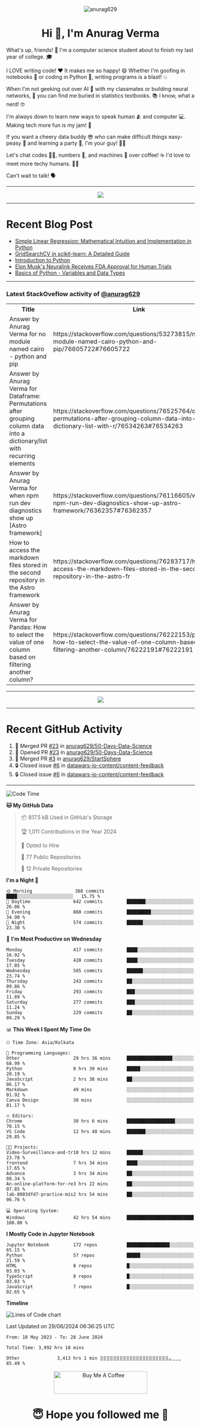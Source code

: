 

<p align="center"> <img src="https://komarev.com/ghpvc/?username=anurag629&label=Profile%20views&color=0e75b6&style=flat" alt="anurag629" /> </p>

<h1 align="center">Hi 👋, I'm Anurag Verma</h1>

What's up, friends! 👋 I'm a computer science student about to finish my last year of college. 🎓

I LOVE writing code! ❤️ It makes me so happy! 😄 Whether I'm goofing in notebooks 📓 or coding in Python 🐍, writing programs is a blast! 💥

When I'm not geeking out over AI 🤖 with my classmates or building neural networks, 🧠 you can find me buried in statistics textbooks. 📚 I know, what a nerd! 🤓

I'm always down to learn new ways to speak human 🫂 and computer 💻. Making tech more fun is my jam! 🍇

If you want a cheery data buddy 😎 who can make difficult things easy-peasy 🥝 and learning a party 🎉, I'm your guy! 🙋‍♂️

Let's chat codes 👨‍💻, numbers 🧮, and machines 🤖 over coffee! ☕ I'd love to meet more techy humans. 💁‍♂️

Can't wait to talk! 🗣️

---

<p align="center">
  <img src="https://spotify-github-profile.vercel.app/api/view.svg?uid=mwvywke3fo2gajpenodnmobfh&cover_image=true&theme=default&show_offline=false&background_color=121212&interchange=false&bar_color=53b14f&bar_color_cover=true">
</p>

---

# Recent Blog Post

<!-- BLOG-POST-LIST:START -->
- [Simple Linear Regression: Mathematical Intuition and Implementation in Python](https://codercops.tech/blog/machine-learning-algorithms/simple-linear-regression-mathematical-intuation)
- [GridSearchCV in scikit-learn: A Detailed Guide](https://codercops.tech/blog/gridsearchcv-in-scikit-learn-a-detailed-guide)
- [Introduction to Python](https://codercops.tech/blog/python-tutorial/introduction-to-python)
- [Elon Musk&#39;s Neuralink Receives FDA Approval for Human Trials](https://codercops.tech/blog/elon-musks-neuralink-receives-fda-approval-for-human-trials)
- [Basics of Python - Variables and Data Types](https://codercops.tech/blog/python-basics-of-python-variables-and-data-types)
<!-- BLOG-POST-LIST:END -->

---

### Latest StackOveflow activity of [@anurag629](https://github.com/anurag629)
<table>
  <tr><th>Title</th><th>Link</th></tr>
  <!-- STACKOVERFLOW:START --><tr><td>Answer by Anurag Verma for no module named cairo - python and pip</td><td>https://stackoverflow.com/questions/53273815/no-module-named-cairo-python-and-pip/76605722#76605722</td></tr><tr><td>Answer by Anurag Verma for Dataframe: Permutations after grouping column data into a dictionary/list with recurring elements</td><td>https://stackoverflow.com/questions/76525764/dataframe-permutations-after-grouping-column-data-into-a-dictionary-list-with-r/76534263#76534263</td></tr><tr><td>Answer by Anurag Verma for when npm run dev diagnostics show up [Astro framework]</td><td>https://stackoverflow.com/questions/76116605/when-npm-run-dev-diagnostics-show-up-astro-framework/76362357#76362357</td></tr><tr><td>How to access the markdown files stored in the second repository in the Astro framework</td><td>https://stackoverflow.com/questions/76283717/how-to-access-the-markdown-files-stored-in-the-second-repository-in-the-astro-fr</td></tr><tr><td>Answer by Anurag Verma for Pandas: How to select the value of one column based on filtering another column?</td><td>https://stackoverflow.com/questions/76222153/pandas-how-to-select-the-value-of-one-column-based-on-filtering-another-column/76222191#76222191</td></tr><!-- STACKOVERFLOW:END -->
</table>

---

<p align="center">
  <img alig src="https://github-profile-trophy.vercel.app/?username=anurag629&theme=onedark&column=-1" />
</p>

---

# Recent GitHub Activity
<!--START_SECTION:activity-->
1. 🎉 Merged PR [#23](https://github.com/anurag629/50-Days-Data-Science/pull/23) in [anurag629/50-Days-Data-Science](https://github.com/anurag629/50-Days-Data-Science)
2. 💪 Opened PR [#23](https://github.com/anurag629/50-Days-Data-Science/pull/23) in [anurag629/50-Days-Data-Science](https://github.com/anurag629/50-Days-Data-Science)
3. 🎉 Merged PR [#3](https://github.com/anurag629/StartSphere/pull/3) in [anurag629/StartSphere](https://github.com/anurag629/StartSphere)
4. 🔒 Closed issue [#6](https://github.com/datawars-io-content/content-feedback/issues/6) in [datawars-io-content/content-feedback](https://github.com/datawars-io-content/content-feedback)
5. 🔒 Closed issue [#6](https://github.com/datawars-io-content/content-feedback/issues/6) in [datawars-io-content/content-feedback](https://github.com/datawars-io-content/content-feedback)
<!--END_SECTION:activity-->

---

<!--START_SECTION:waka-->
![Code Time](http://img.shields.io/badge/Code%20Time-3%2C998%20hrs%2024%20mins-blue)

**🐱 My GitHub Data** 

> 📦 817.5 kB Used in GitHub's Storage 
 > 
> 🏆 1,011 Contributions in the Year 2024
 > 
> 💼 Opted to Hire
 > 
> 📜 77 Public Repositories 
 > 
> 🔑 12 Private Repositories 
 > 
**I'm a Night 🦉** 

```text
🌞 Morning                388 commits         ████░░░░░░░░░░░░░░░░░░░░░   15.75 % 
🌆 Daytime                642 commits         ███████░░░░░░░░░░░░░░░░░░   26.06 % 
🌃 Evening                860 commits         █████████░░░░░░░░░░░░░░░░   34.90 % 
🌙 Night                  574 commits         ██████░░░░░░░░░░░░░░░░░░░   23.30 % 
```
📅 **I'm Most Productive on Wednesday** 

```text
Monday                   417 commits         ████░░░░░░░░░░░░░░░░░░░░░   16.92 % 
Tuesday                  420 commits         ████░░░░░░░░░░░░░░░░░░░░░   17.05 % 
Wednesday                585 commits         ██████░░░░░░░░░░░░░░░░░░░   23.74 % 
Thursday                 243 commits         ██░░░░░░░░░░░░░░░░░░░░░░░   09.86 % 
Friday                   293 commits         ███░░░░░░░░░░░░░░░░░░░░░░   11.89 % 
Saturday                 277 commits         ███░░░░░░░░░░░░░░░░░░░░░░   11.24 % 
Sunday                   229 commits         ██░░░░░░░░░░░░░░░░░░░░░░░   09.29 % 
```


📊 **This Week I Spent My Time On** 

```text
🕑︎ Time Zone: Asia/Kolkata

💬 Programming Languages: 
Other                    29 hrs 36 mins      █████████████████░░░░░░░░   68.99 % 
Python                   8 hrs 39 mins       █████░░░░░░░░░░░░░░░░░░░░   20.19 % 
JavaScript               2 hrs 38 mins       ██░░░░░░░░░░░░░░░░░░░░░░░   06.17 % 
Markdown                 49 mins             ░░░░░░░░░░░░░░░░░░░░░░░░░   01.92 % 
Canva Design             30 mins             ░░░░░░░░░░░░░░░░░░░░░░░░░   01.17 % 

🔥 Editors: 
Chrome                   30 hrs 6 mins       ██████████████████░░░░░░░   70.15 % 
VS Code                  12 hrs 48 mins      ███████░░░░░░░░░░░░░░░░░░   29.85 % 

🐱‍💻 Projects: 
Video-Surveillance-and-tr10 hrs 12 mins      ██████░░░░░░░░░░░░░░░░░░░   23.78 % 
frontend                 7 hrs 34 mins       ████░░░░░░░░░░░░░░░░░░░░░   17.65 % 
Advance                  3 hrs 34 mins       ██░░░░░░░░░░░░░░░░░░░░░░░   08.34 % 
An-online-platform-for-re3 hrs 22 mins       ██░░░░░░░░░░░░░░░░░░░░░░░   07.85 % 
lab-8003dfd7-practice-mis2 hrs 54 mins       ██░░░░░░░░░░░░░░░░░░░░░░░   06.76 % 

💻 Operating System: 
Windows                  42 hrs 54 mins      █████████████████████████   100.00 % 
```

**I Mostly Code in Jupyter Notebook** 

```text
Jupyter Notebook         172 repos           ████████████████░░░░░░░░░   65.15 % 
Python                   57 repos            █████░░░░░░░░░░░░░░░░░░░░   21.59 % 
HTML                     8 repos             █░░░░░░░░░░░░░░░░░░░░░░░░   03.03 % 
TypeScript               8 repos             █░░░░░░░░░░░░░░░░░░░░░░░░   03.03 % 
JavaScript               7 repos             █░░░░░░░░░░░░░░░░░░░░░░░░   02.65 % 
```



**Timeline**

![Lines of Code chart](https://raw.githubusercontent.com/anurag629/anurag629/main/assets/bar_graph.png)


 Last Updated on 29/06/2024 06:36:25 UTC
<!--END_SECTION:waka-->

<!--START_SECTION:waka-simple-->

```text
From: 10 May 2023 - To: 28 June 2024

Total Time: 3,992 hrs 18 mins

Other              3,413 hrs 1 min ⣿⣿⣿⣿⣿⣿⣿⣿⣿⣿⣿⣿⣿⣿⣿⣿⣿⣿⣿⣿⣿⣤⣀⣀⣀   85.49 %
```

<!--END_SECTION:waka-simple-->

<p align="center"> 
<a href="https://www.buymeacoffee.com/anurag629" target="_blank"><img src="https://cdn.buymeacoffee.com/buttons/default-orange.png" alt="Buy Me A Coffee" height="60" width="250"></a>
</p>


<h1 align="center"> 😇 Hope you followed me 🥰  </h1>
